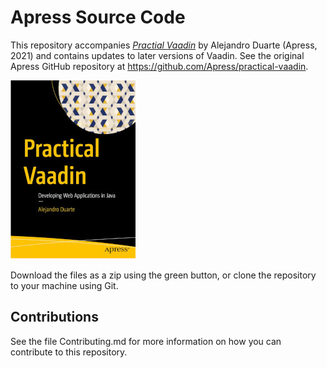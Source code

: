# Apress Source Code

This repository accompanies [*Practial Vaadin*](https://www.apress.com/9781484271780) by Alejandro Duarte (Apress, 2021)
and contains updates to later versions of Vaadin. See the original Apress GitHub repository at
https://github.com/Apress/practical-vaadin.


[comment]: #cover
![Cover image](https://raw.githubusercontent.com/Apress/practical-vaadin/main/9781484271780.jpg)

Download the files as a zip using the green button, or clone the repository to your machine using Git.

## Contributions

See the file Contributing.md for more information on how you can contribute to this repository.

